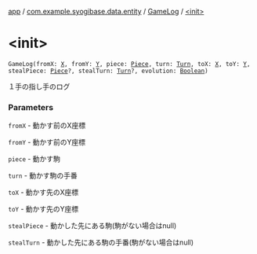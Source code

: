 [app](../../index.md) / [com.example.syogibase.data.entity](../index.md) / [GameLog](index.md) / [&lt;init&gt;](./-init-.md)

# &lt;init&gt;

`GameLog(fromX: `[`X`](../../com.example.syogibase.domain.value/-x/index.md)`, fromY: `[`Y`](../../com.example.syogibase.domain.value/-y/index.md)`, piece: `[`Piece`](../-piece/index.md)`, turn: `[`Turn`](../../com.example.syogibase.domain.value/-turn/index.md)`, toX: `[`X`](../../com.example.syogibase.domain.value/-x/index.md)`, toY: `[`Y`](../../com.example.syogibase.domain.value/-y/index.md)`, stealPiece: `[`Piece`](../-piece/index.md)`?, stealTurn: `[`Turn`](../../com.example.syogibase.domain.value/-turn/index.md)`?, evolution: `[`Boolean`](https://kotlinlang.org/api/latest/jvm/stdlib/kotlin/-boolean/index.html)`)`

１手の指し手のログ

### Parameters

`fromX` - 動かす前のX座標

`fromY` - 動かす前のY座標

`piece` - 動かす駒

`turn` - 動かす駒の手番

`toX` - 動かす先のX座標

`toY` - 動かす先のY座標

`stealPiece` - 動かした先にある駒(駒がない場合はnull)

`stealTurn` - 動かした先にある駒の手番(駒がない場合はnull)